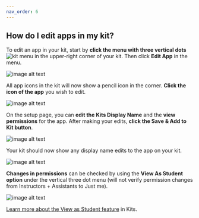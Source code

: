 ```yaml
---
nav_order: 6
---
```


## How do I edit apps in my kit?

To edit an app in your kit, start by **click the menu with three vertical dots** ![kit menu](images/image_18.png) in the upper-right corner of your kit.  Then click **Edit App** in the menu.

![image alt text](images/image_19.png)

All app icons in the kit will now show a pencil icon in the corner.  **Click the icon of the app** you wish to edit.

![image alt text](images/image_20.png)

On the setup page, you can **edit the Kits Display Name** and the **view permissions** for the app.  After making your edits, **click the Save & Add to Kit button**.

![image alt text](images/image_21.png)

Your kit should now show any display name edits to the app on your kit.

![image alt text](images/image_22.png)

**Changes in permissions** can be checked by using the **View As Student option** under the vertical three dot menu (will not verify permission changes from Instructors + Assistants to Just me).

![image alt text](images/image_23.png)

[Learn more about the View as Student feature](/how-do-i-view-my-kit-with-the-student-role.md) in Kits.
